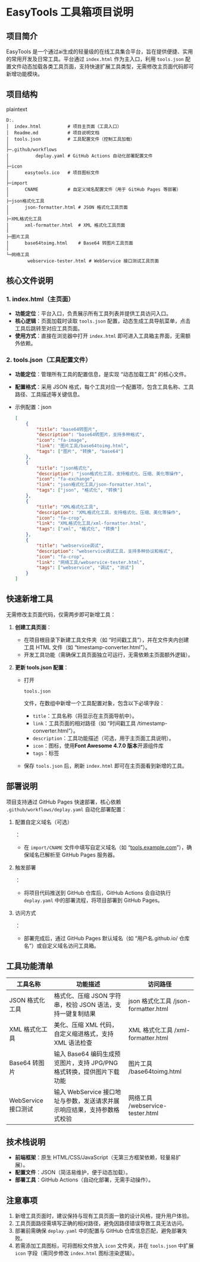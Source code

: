 # EasyTools 工具箱项目说明

## 项目简介

EasyTools 是一个通过ai生成的轻量级的在线工具集合平台，旨在提供便捷、实用的常用开发及日常工具。平台通过 `index.html` 作为主入口，利用 `tools.json` 配置文件动态加载各类工具页面，支持快速扩展工具类型，无需修改主页面代码即可新增功能模块。

## 项目结构

plaintext

```plaintext
D:.
│  index.html          # 项目主页面（工具入口）
│  Readme.md           # 项目说明文档
│  tools.json          # 工具配置文件（控制工具加载）
│
├─.github/workflows
│          deplay.yaml # GitHub Actions 自动化部署配置文件
│
├─icon
│      easytools.ico   # 项目图标文件
│
├─import
│      CNAME           # 自定义域名配置文件（用于 GitHub Pages 等部署）
│
├─json格式化工具
│      json-formatter.html # JSON 格式化工具页面
│
├─XML格式化工具
│      xml-formatter.html  # XML 格式化工具页面
│
├─图片工具
│      base64toimg.html    # Base64 转图片工具页面
│
└─网络工具
        webservice-tester.html # WebService 接口测试工具页面
```

## 核心文件说明

### 1. index.html（主页面）

- **功能定位**：平台入口，负责展示所有工具列表并提供工具访问入口。
- **核心逻辑**：页面加载时读取 `tools.json` 配置，动态生成工具导航菜单，点击工具后跳转至对应工具页面。
- **使用方式**：直接在浏览器中打开 `index.html` 即可进入工具箱主界面，无需额外依赖。

### 2. tools.json（工具配置文件）

- **功能定位**：管理所有工具的配置信息，是实现 “动态加载工具” 的核心文件。

- **配置格式**：采用 JSON 格式，每个工具对应一个配置项，包含工具名称、工具路径、工具描述等关键信息。

- 示例配置：json

  ```json
  [
      {
          "title": "base64转图片",
          "description": "base64转图片，支持多种格式",
          "icon": "fa-image",
          "link": "图片工具/base64toimg.html",
          "tags": ["图片", "转换", "base64"]
      },
      {
          "title": "json格式化",
          "description": "json格式化工具，支持格式化、压缩、美化等操作",
          "icon": "fa-exchange",
          "link": "json格式化工具/json-formatter.html",
          "tags": ["json", "格式化", "转换"]
      },
      {
          "title": "XML格式化工具",
          "description": "XML格式化工具，支持格式化、压缩、美化等操作",
          "icon": "fa-crop",
          "link": "XML格式化工具/xml-formatter.html",
          "tags": ["xml", "格式化", "转换"]
      },
      {
          "title": "webservice调试",
          "description": "webservice调试工具，支持多种协议和格式",
          "icon": "fa-crop",
          "link": "网络工具/webservice-tester.html",
          "tags": ["webservice", "调试", "测试"]
      }
  ]
  ```

## 快速新增工具

无需修改主页面代码，仅需两步即可新增工具：

1. **创建工具页面**：

   - 在项目根目录下新建工具文件夹（如 “时间戳工具”），并在文件夹内创建工具 HTML 文件（如 “timestamp-converter.html”）。
   - 开发工具功能（需确保工具页面独立可运行，无需依赖主页面额外逻辑）。

2. **更新 tools.json 配置**：

   - 打开

     ```
     tools.json
     ```

     文件，在数组中新增一个工具配置对象，包含以下必填字段：

     - `title`：工具名称（将显示在主页面导航中）。
     - `link`：工具页面的相对路径（如 “时间戳工具 /timestamp-converter.html”）。
     - `description`：工具功能描述（可选，用于主页面工具说明）。
     - `icon`：图标，使用**Font Awesome 4.7.0 版本**开源组件库
     - `tags`：标签

   - 保存 `tools.json` 后，刷新 `index.html` 即可在主页面看到新增的工具。

## 部署说明

项目支持通过 GitHub Pages 快速部署，核心依赖 `.github/workflows/deplay.yaml` 自动化部署配置：

1. 配置自定义域名（可选）

   ：

   - 在 `import/CNAME` 文件中填写自定义域名（如 “[tools.example.com](https://tools.example.com/)”），确保域名已解析至 GitHub Pages 服务器。

2. 触发部署

   ：

   - 将项目代码推送到 GitHub 仓库后，GitHub Actions 会自动执行 `deplay.yaml` 中的部署流程，将项目部署到 GitHub Pages。

3. 访问方式

   ：

   - 部署完成后，通过 GitHub Pages 默认域名（如 “用户名.github.io/ 仓库名”）或自定义域名访问工具箱。

## 工具功能清单

| 工具名称            | 功能描述                                                     | 访问路径                             |
| ------------------- | ------------------------------------------------------------ | ------------------------------------ |
| JSON 格式化工具     | 格式化、压缩 JSON 字符串，校验 JSON 语法，支持一键复制结果   | json 格式化工具 /json-formatter.html |
| XML 格式化工具      | 美化、压缩 XML 代码，自定义缩进格式，支持 XML 语法检查       | XML 格式化工具 /xml-formatter.html   |
| Base64 转图片       | 输入 Base64 编码生成预览图片，支持 JPG/PNG 格式转换，提供图片下载功能 | 图片工具 /base64toimg.html           |
| WebService 接口测试 | 输入 WebService 接口地址与参数，发送请求并展示响应结果，支持参数格式校验 | 网络工具 /webservice-tester.html     |

## 技术栈说明

- **前端框架**：原生 HTML/CSS/JavaScript（无第三方框架依赖，轻量易扩展）。
- **配置文件**：JSON（简洁易维护，便于动态加载）。
- **部署工具**：GitHub Actions（自动化部署，无需手动操作）。

## 注意事项

1. 新增工具页面时，建议保持与现有工具页面一致的设计风格，提升用户体验。
2. 工具页面路径需填写正确的相对路径，避免因路径错误导致工具无法访问。
3. 部署前需确保 `deplay.yaml` 中的配置与 GitHub 仓库信息匹配，避免部署失败。
4. 若需添加工具图标，可将图标文件放入 `icon` 文件夹，并在 `tools.json` 中扩展 `icon` 字段（需同步修改 `index.html` 图标渲染逻辑）。